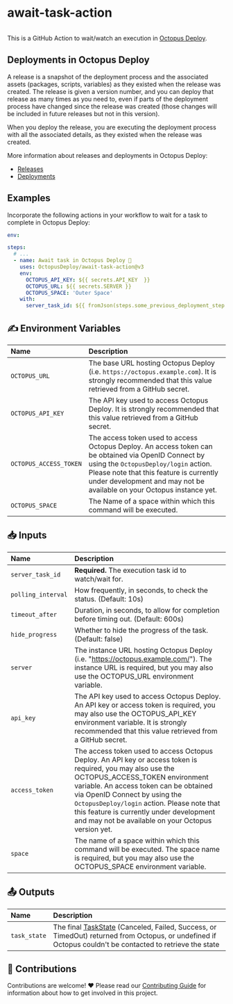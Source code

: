 # await-task-action

<img alt= "" src="https://github.com/OctopusDeploy/deploy-release-untenanted-action/raw/main/assets/github-actions-octopus.png" />

This is a GitHub Action to wait/watch an execution in [Octopus Deploy](https://octopus.com/).

## Deployments in Octopus Deploy

A release is a snapshot of the deployment process and the associated assets (packages, scripts, variables) as they existed when the release was created. The release is given a version number, and you can deploy that release as many times as you need to, even if parts of the deployment process have changed since the release was created (those changes will be included in future releases but not in this version).

When you deploy the release, you are executing the deployment process with all the associated details, as they existed when the release was created.

More information about releases and deployments in Octopus Deploy:

- [Releases](https://octopus.com/docs/releases)
- [Deployments](https://octopus.com/docs/deployments)

## Examples

Incorporate the following actions in your workflow to wait for a task to complete in Octopus Deploy:

```yml
env:

steps:
  # ...
  - name: Await task in Octopus Deploy 🐙
    uses: OctopusDeploy/await-task-action@v3
    env:
      OCTOPUS_API_KEY: ${{ secrets.API_KEY  }}
      OCTOPUS_URL: ${{ secrets.SERVER }}
      OCTOPUS_SPACE: 'Outer Space'
    with:
      server_task_id: ${{ fromJson(steps.some_previous_deployment_step.outputs.server_tasks)[0].serverTaskId }}
```

## ✍️ Environment Variables

| Name                   | Description                                                                                                                                                                                                                                                       |
| :--------------------- | :---------------------------------------------------------------------------------------------------------------------------------------------------------------------------------------------------------------------------------------------------------------- |
| `OCTOPUS_URL`          | The base URL hosting Octopus Deploy (i.e. `https://octopus.example.com`). It is strongly recommended that this value retrieved from a GitHub secret.                                                                                                              |
| `OCTOPUS_API_KEY`      | The API key used to access Octopus Deploy. It is strongly recommended that this value retrieved from a GitHub secret.                                                                                                                                             |
| `OCTOPUS_ACCESS_TOKEN` | The access token used to access Octopus Deploy. An access token can be obtained via OpenID Connect by using the `OctopusDeploy/login` action. Please note that this feature is currently under development and may not be available on your Octopus instance yet. |
| `OCTOPUS_SPACE`        | The Name of a space within which this command will be executed.                                                                                                                                                                                                   |

## 📥 Inputs

| Name               | Description                                                                                                                                                                                                                                                                                                                                                              |
| :----------------- | :----------------------------------------------------------------------------------------------------------------------------------------------------------------------------------------------------------------------------------------------------------------------------------------------------------------------------------------------------------------------- |
| `server_task_id`   | **Required.** The execution task id to watch/wait for.                                                                                                                                                                                                                                                                                                                   |
| `polling_interval` | How frequently, in seconds, to check the status. (Default: 10s)                                                                                                                                                                                                                                                                                                          |
| `timeout_after`    | Duration, in seconds, to allow for completion before timing out. (Default: 600s)                                                                                                                                                                                                                                                                                         |
| `hide_progress`    | Whether to hide the progress of the task. (Default: false)                                                                                                                                                                                                                                                                                                               |
| `server`           | The instance URL hosting Octopus Deploy (i.e. "https://octopus.example.com/"). The instance URL is required, but you may also use the OCTOPUS_URL environment variable.                                                                                                                                                                                                  |
| `api_key`          | The API key used to access Octopus Deploy. An API key or access token is required, you may also use the OCTOPUS_API_KEY environment variable. It is strongly recommended that this value retrieved from a GitHub secret.                                                                                                                                                 |
| `access_token`     | The access token used to access Octopus Deploy. An API key or access token is required, you may also use the OCTOPUS_ACCESS_TOKEN environment variable. An access token can be obtained via OpenID Connect by using the `OctopusDeploy/login` action. Please note that this feature is currently under development and may not be available on your Octopus version yet. |
| `space`            | The name of a space within which this command will be executed. The space name is required, but you may also use the OCTOPUS_SPACE environment variable.                                                                                                                                                                                                                 |

## 📤 Outputs

| Name         | Description                                                                                                                                                                                                                                               |
| :----------- | :-------------------------------------------------------------------------------------------------------------------------------------------------------------------------------------------------------------------------------------------------------- |
| `task_state` | The final [TaskState](https://github.com/OctopusDeploy/api-client.ts/blob/main/src/features/serverTasks/taskState.ts) (Canceled, Failed, Success, or TimedOut) returned from Octopus, or undefined if Octopus couldn't be contacted to retrieve the state |

## 🤝 Contributions

Contributions are welcome! :heart: Please read our [Contributing Guide](.github/CONTRIBUTING.md) for information about how to get involved in this project.
